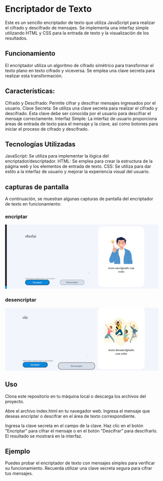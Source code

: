 # Encriptador de Texto
Este es un sencillo encriptador de texto que utiliza JavaScript para realizar el cifrado y descifrado de mensajes. Se implementa una interfaz simple utilizando HTML y CSS para la entrada de texto y la visualización de los resultados.

## Funcionamiento
El encriptador utiliza un algoritmo de cifrado simétrico para transformar el texto plano en texto cifrado y viceversa. Se emplea una clave secreta para realizar esta transformación.

## Características:
Cifrado y Descifrado: Permite cifrar y descifrar mensajes ingresados por el usuario.
Clave Secreta: Se utiliza una clave secreta para realizar el cifrado y descifrado. Esta clave debe ser conocida por el usuario para descifrar el mensaje correctamente.
Interfaz Simple: La interfaz de usuario proporciona áreas de entrada de texto para el mensaje y la clave, así como botones para iniciar el proceso de cifrado y descifrado.


## Tecnologías Utilizadas
JavaScript: Se utiliza para implementar la lógica del encriptador/descriptador.
HTML: Se emplea para crear la estructura de la página web y los elementos de entrada de texto.
CSS: Se utiliza para dar estilo a la interfaz de usuario y mejorar la experiencia visual del usuario.

 ## capturas de pantalla


A continuación, se muestran algunas capturas de pantalla del encriptador de texto en funcionamiento:

### encriptar
![encriptar](/img/imgencriptar.png)


### desencriptar
![desencriptar](/img/imgdesencriptar.png)


## Uso
Clona este repositorio en tu máquina local o descarga los archivos del proyecto.

Abre el archivo index.html en tu navegador web.
Ingresa el mensaje que deseas encriptar o descifrar en el área de texto correspondiente.

Ingresa la clave secreta en el campo de la clave.
Haz clic en el botón "Encriptar" para cifrar el mensaje o en el botón "Descifrar" para descifrarlo.
El resultado se mostrará en la interfaz.

## Ejemplo
Puedes probar el encriptador de texto con mensajes simples para verificar su funcionamiento. Recuerda utilizar una clave secreta segura para cifrar tus mensajes.